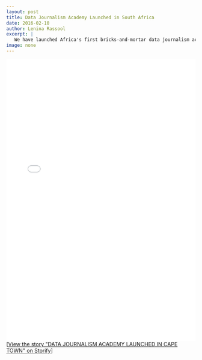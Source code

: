 ```yaml
---
layout: post
title: Data Journalism Academy Launched in South Africa
date: 2016-02-10
author: Lenina Rassool
excerpt: |
   We have launched Africa's first bricks-and-mortar data journalism academy at Codebridge in Cape Town.
image: none
---
```


<div class="storify"><iframe src="//storify.com/Code4SA/data-journalism-academy-launched-in-cape-town/embed?border=false" width="100%" height="750" frameborder="no" allowtransparency="true"></iframe><script src="//storify.com/Code4SA/data-journalism-academy-launched-in-cape-town.js?border=false"></script><noscript>[<a href="//storify.com/Code4SA/data-journalism-academy-launched-in-cape-town" target="_blank">View the story "DATA JOURNALISM ACADEMY LAUNCHED IN CAPE TOWN" on Storify</a>]</noscript></div>
